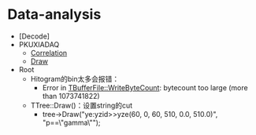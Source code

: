 # Data-analysis

  - [Decode]
  - PKUXIADAQ
    - [Correlation](./PKUXIADAQ/correlation)
    - [Draw](./PKUXIADAQ/Draw)
  - Root
    - Hitogram的bin太多会报错：
      - Error in <TBufferFile::WriteByteCount>: bytecount too large (more than 1073741822)
    - TTree::Draw()：设置string的cut
      - tree->Draw("ye:yzid>>yze(60, 0, 60, 510, 0.0, 510.0)", "p==\\"gamma\\"");

